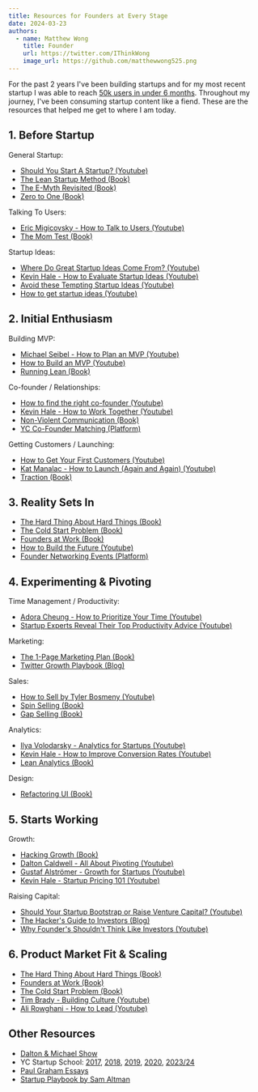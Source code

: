 ```yaml
---
title: Resources for Founders at Every Stage
date: 2024-03-23
authors:
  - name: Matthew Wong
    title: Founder
    url: https://twitter.com/IThinkWong
    image_url: https://github.com/matthewwong525.png
---
```

For the past 2 years I've been building startups and for my most recent startup I was able to reach [50k users in under 6 months](how-i-reached-50k-users-with-flutter.md). Throughout my journey, I've been consuming startup content like a fiend. These are the resources that helped me get to where I am today.
## 1. Before Startup

General Startup:
- [Should You Start A Startup? (Youtube)](https://www.youtube.com/watch?v=BUE-icVYRFU)
- [The Lean Startup Method (Book)](https://www.goodreads.com/book/show/10127019-the-lean-startup?from_search=true&from_srp=true&qid=vF6n4N2fl2&rank=1)
- [The E-Myth Revisited (Book)](https://www.goodreads.com/book/show/81948.The_E_myth_Revisited)
- [Zero to One (Book)](https://www.goodreads.com/book/show/18050143-zero-to-one?from_search=true&from_srp=true&qid=SvWQkp2kmf&rank=1)

Talking To Users:
- [Eric Migicovsky - How to Talk to Users (Youtube)](https://www.youtube.com/watch?v=MT4Ig2uqjTc)
- [The Mom Test (Book)](https://www.goodreads.com/book/show/52283963-the-mom-test)

Startup Ideas:
- [Where Do Great Startup Ideas Come From? (Youtube)](https://www.youtube.com/watch?v=Jcuqq48CNj8)
- [Kevin Hale - How to Evaluate Startup Ideas (Youtube)](https://www.youtube.com/watch?v=DOtCl5PU8F0)
- [Avoid these Tempting Startup Ideas (Youtube)](https://www.youtube.com/watch?v=GMIawSAygO4&list=PLQ-uHSnFig5Nd98Sc9I-kkc0ZWe8peRMC&index=21)
- [How to get startup ideas (Youtube)](https://youtu.be/Th8JoIan4dg)
## 2. Initial Enthusiasm

Building MVP:
- [Michael Seibel - How to Plan an MVP (Youtube)](https://www.youtube.com/watch?v=1hHMwLxN6EM)
- [How to Build an MVP (Youtube)](https://youtu.be/QRZ_l7cVzzU)
- [Running Lean (Book)](https://www.goodreads.com/book/show/13078769-running-lean?from_search=true&from_srp=true&qid=Nazr2nTsrl&rank=1)

Co-founder / Relationships:
- [How to find the right co-founder (Youtube)](https://youtu.be/prKi3-rUPHc)
- [Kevin Hale - How to Work Together (Youtube)](https://www.youtube.com/watch?v=30a5yFBd7Fo)
- [Non-Violent Communication (Book)](https://www.goodreads.com/book/show/71730.Nonviolent_Communication)
- [YC Co-Founder Matching (Platform)](https://www.ycombinator.com/cofounder-matching)

Getting Customers / Launching:
- [How to Get Your First Customers (Youtube)](https://youtu.be/hyYCn_kAngI)
- [Kat Manalac - How to Launch (Again and Again) (Youtube)](https://www.youtube.com/watch?v=3xU050kMbHM)
- [Traction (Book)](https://www.goodreads.com/book/show/22091581-traction?from_search=true&from_srp=true&qid=z9IEMBqrwK&rank=1)
## 3. Reality Sets In
- [The Hard Thing About Hard Things (Book)](https://www.goodreads.com/book/show/18176747-the-hard-thing-about-hard-things?from_search=true&from_srp=true&qid=kvGh5oeCNF&rank=1)
- [The Cold Start Problem (Book)](https://www.goodreads.com/book/show/55338968-the-cold-start-problem?from_search=true&from_srp=true&qid=tSoZrG36g7&rank=1)
- [Founders at Work (Book)](https://www.goodreads.com/book/show/98233.Founders_at_Work?from_search=true&from_srp=true&qid=xrceojJGuy&rank=1)
- [How to Build the Future (Youtube)](https://www.youtube.com/playlist?list=PLQ-uHSnFig5MoTTcgd8EzenEADqGTQPpW)
- [Founder Networking Events (Platform)](https://www.meetup.com/find/?suggested=true&source=EVENTS&keywords=founders)
## 4. Experimenting & Pivoting

Time Management / Productivity:
- [Adora Cheung - How to Prioritize Your Time (Youtube)](https://www.youtube.com/watch?v=XcCmMOWuAF4)
- [Startup Experts Reveal Their Top Productivity Advice (Youtube)](https://www.youtube.com/watch?v=nF_YWdz6S0Y)

Marketing:
- [The 1-Page Marketing Plan (Book)](https://www.goodreads.com/book/show/41943000-the-1-page-marketing-plan)
- [Twitter Growth Playbook (Blog)](https://verbena-possum-b39.notion.site/Twitter-Growth-Playbook-8c57afecb6f741c4a0017f18760638ac)

Sales:
- [How to Sell by Tyler Bosmeny (Youtube)](https://www.youtube.com/watch?v=xZi4kTJG-LE)
- [Spin Selling (Book)](https://www.goodreads.com/book/show/833015.SPIN_Selling?from_search=true&from_srp=true&qid=yirUTjzAzl&rank=1)
- [Gap Selling (Book)](https://www.goodreads.com/book/show/42686460-gap-selling?from_search=true&from_srp=true&qid=SlUKYMnHmh&rank=1)

Analytics:
- [Ilya Volodarsky - Analytics for Startups (Youtube)](https://www.youtube.com/watch?v=LLerCc7MOQo)
- [Kevin Hale - How to Improve Conversion Rates (Youtube)](https://www.youtube.com/watch?v=PGqX9fpweyc)
- [Lean Analytics (Book)](https://www.goodreads.com/book/show/16033602-lean-analytics?from_search=true&from_srp=true&qid=4DJGGgqgo0&rank=1)

Design:
- [Refactoring UI (Book)](https://www.goodreads.com/book/show/43190966-refactoring-ui?from_search=true&from_srp=true&qid=FYoVzawzHs&rank=1)
## 5. Starts Working

Growth:
- [Hacking Growth (Book)](https://www.goodreads.com/book/show/31625067-hacking-growth)
- [Dalton Caldwell - All About Pivoting (Youtube)](https://www.youtube.com/watch?v=8pNxKX1SUGE)
- [Gustaf Alströmer - Growth for Startups (Youtube)](https://www.youtube.com/watch?v=6lY9CYIY4pQ)
- [Kevin Hale - Startup Pricing 101 (Youtube)](https://www.youtube.com/watch?v=jwXlo9gy_k4)

Raising Capital:
- [Should Your Startup Bootstrap or Raise Venture Capital? (Youtube)](https://www.youtube.com/watch?v=D81y-kh11oI)
- [The Hacker's Guide to Investors (Blog)](https://paulgraham.com/guidetoinvestors.html)
- [Why Founder's Shouldn't Think Like Investors (Youtube)](https://www.youtube.com/watch?v=SMi3JO-hsyY&t=1s)
## 6. Product Market Fit & Scaling
- [The Hard Thing About Hard Things (Book)](https://www.goodreads.com/book/show/18176747-the-hard-thing-about-hard-things?from_search=true&from_srp=true&qid=37qtpQMDXo&rank=1)
- [Founders at Work (Book)](https://www.goodreads.com/book/show/98233.Founders_at_Work?from_search=true&from_srp=true&qid=xrceojJGuy&rank=1)
- [The Cold Start Problem (Book)](https://www.goodreads.com/book/show/55338968-the-cold-start-problem?from_search=true&from_srp=true&qid=tSoZrG36g7&rank=1)
- [Tim Brady - Building Culture (Youtube)](https://www.youtube.com/watch?v=qnNHW6TYv5I&list=PLQ-uHSnFig5OMuEYI4rnNz08BIHxhxdHG&index=13)
- [Ali Rowghani - How to Lead (Youtube)](https://www.youtube.com/watch?v=7HDO1p3VdYg&list=PLQ-uHSnFig5OMuEYI4rnNz08BIHxhxdHG&index=22)

## Other Resources
- [Dalton & Michael Show](https://www.youtube.com/playlist?list=PLQ-uHSnFig5Nd98Sc9I-kkc0ZWe8peRMC)
- YC Startup School: [2017](https://www.youtube.com/playlist?list=PLQ-uHSnFig5MiLRb-l6yiCBGyqfVyVf17), [2018](https://www.youtube.com/playlist?list=PLQ-uHSnFig5NVnJ_cLWM7dLuMQRDeekoX), [2019](https://www.youtube.com/playlist?list=PLQ-uHSnFig5OMuEYI4rnNz08BIHxhxdHG), [2020](https://www.youtube.com/playlist?list=PLQ-uHSnFig5PjfCy7mE77XMGhgky9HV3o), [2023/24](https://www.youtube.com/playlist?list=PLQ-uHSnFig5M9fW16o2l35jrfdsxGknNB)
- [Paul Graham Essays](https://paulgraham.com/articles.html)
- [Startup Playbook by Sam Altman](https://playbook.samaltman.com/)
